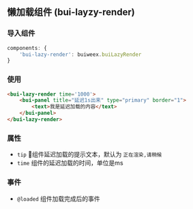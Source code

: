 ## 懒加载组件 \(bui-layzy-render\)

### 导入组件

```javascript
components: {
    'bui-lazy-render': buiweex.buiLazyRender
}

```

### 使用

```html
<bui-lazy-render time='1000'>
    <bui-panel title="延迟1s出来" type="primary" border="1">
        <text>我是延迟加载的内容</text>
    </bui-panel>
</bui-lazy-render>

```

### 属性

* `tip` 组件延迟加载的提示文本，默认为 `正在渲染,请稍候`
* `time` 组件的延迟加载的时间，单位是ms

### 事件

* `@loaded` 组件加载完成后的事件